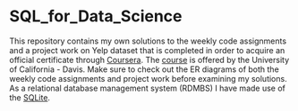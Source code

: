 # SQL_for_Data_Science


This repository contains my own solutions to the weekly code assignments and a project work on Yelp dataset that is completed in order to acquire an official certificate through [Coursera](https://www.coursera.org). The [course](https://www.coursera.org/learn/sql-for-data-science?) is offered by the University of California - Davis. Make sure to check out the ER diagrams of both the weekly code assignments and project work before examining my solutions. As a relational database management system (RDMBS) I have made use of the [SQLite](https://www.sqlite.org/index.html).
